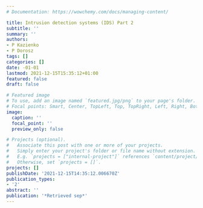 ```yaml
---
# Documentation: https://wowchemy.com/docs/managing-content/

title: Intrusion detection systems (IDS) Part 2
subtitle: ''
summary: ''
authors:
- P Kazienko
- P Dorosz
tags: []
categories: []
date: -01-01
lastmod: 2021-12-15T15:35:12+01:00
featured: false
draft: false

# Featured image
# To use, add an image named `featured.jpg/png` to your page's folder.
# Focal points: Smart, Center, TopLeft, Top, TopRight, Left, Right, BottomLeft, Bottom, BottomRight.
image:
  caption: ''
  focal_point: ''
  preview_only: false

# Projects (optional).
#   Associate this post with one or more of your projects.
#   Simply enter your project's folder or file name without extension.
#   E.g. `projects = ["internal-project"]` references `content/project/deep-learning/index.md`.
#   Otherwise, set `projects = []`.
projects: []
publishDate: '2021-12-15T14:35:12.006670Z'
publication_types:
- '2'
abstract: ''
publication: '*Retrieved sep*'
---
```

